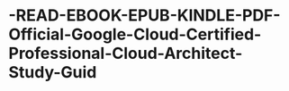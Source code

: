 # -READ-EBOOK-EPUB-KINDLE-PDF-Official-Google-Cloud-Certified-Professional-Cloud-Architect-Study-Guid